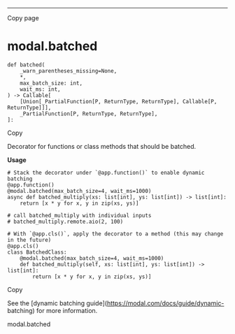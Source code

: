* * *

Copy page

# modal.batched

    def batched(
        _warn_parentheses_missing=None,
        *,
        max_batch_size: int,
        wait_ms: int,
    ) -> Callable[
        [Union[_PartialFunction[P, ReturnType, ReturnType], Callable[P, ReturnType]]],
        _PartialFunction[P, ReturnType, ReturnType],
    ]:

Copy

Decorator for functions or class methods that should be batched.

**Usage**

    # Stack the decorator under `@app.function()` to enable dynamic batching
    @app.function()
    @modal.batched(max_batch_size=4, wait_ms=1000)
    async def batched_multiply(xs: list[int], ys: list[int]) -> list[int]:
        return [x * y for x, y in zip(xs, ys)]

    # call batched_multiply with individual inputs
    # batched_multiply.remote.aio(2, 100)

    # With `@app.cls()`, apply the decorator to a method (this may change in the future)
    @app.cls()
    class BatchedClass:
        @modal.batched(max_batch_size=4, wait_ms=1000)
        def batched_multiply(self, xs: list[int], ys: list[int]) -> list[int]:
            return [x * y for x, y in zip(xs, ys)]

Copy

See the [dynamic batching guide](https://modal.com/docs/guide/dynamic-
batching) for more information.

modal.batched
